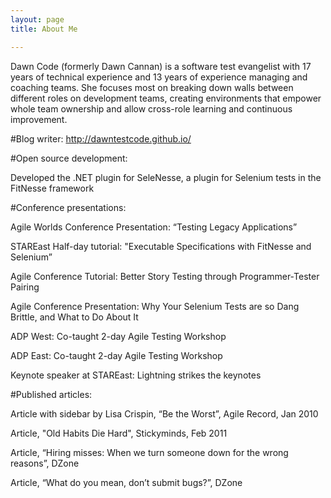 ```yaml
---
layout: page
title: About Me

---
```


Dawn Code (formerly Dawn Cannan) is a software test evangelist with 17 years of technical experience and 13 years of experience managing and coaching teams.  She focuses most on breaking down walls between different roles on development teams, creating environments that empower whole team ownership and allow cross-role learning and continuous improvement.

#Blog writer: http://dawntestcode.github.io/

#Open source development:

Developed the .NET plugin for SeleNesse, a plugin for Selenium tests in the FitNesse framework

#Conference presentations:

Agile Worlds Conference Presentation: “Testing Legacy Applications”

STAREast Half-day tutorial: "Executable Specifications with FitNesse and Selenium”

Agile Conference Tutorial:  Better Story Testing through Programmer-Tester Pairing

Agile Conference Presentation: Why Your Selenium Tests are so Dang Brittle, and What to Do About It

ADP West:  Co-taught 2-day Agile Testing Workshop

ADP East:  Co-taught 2-day Agile Testing Workshop

Keynote speaker at STAREast: Lightning strikes the keynotes

#Published articles:

Article with sidebar by Lisa Crispin, “Be the Worst”, Agile Record, Jan 2010

Article, "Old Habits Die Hard", Stickyminds, Feb 2011

Article, “Hiring misses: When we turn someone down for the wrong reasons”, DZone

Article, “What do you mean, don’t submit bugs?”, DZone
